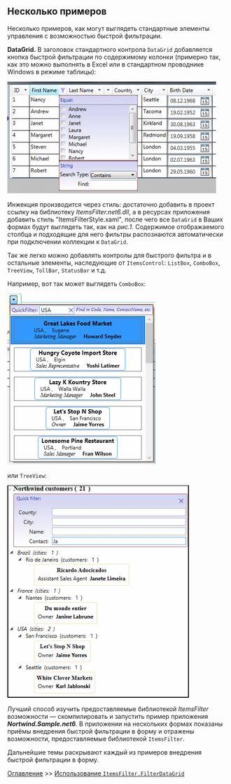 ﻿## Несколько примеров

Несколько примеров, как могут выглядеть стандартные элементы управления с возможностью быстрой фильтрации.


**DataGrid.**
В заголовок стандартного контрола `DataGrid` добавляется кнопка быстрой фильтрации по содержимому колонки 
(примерно так, как это можно выполнять в Excel или в стандартном проводнике Windows в режиме таблицы):

![DataGrid column filter](Picture/Pic1.gif "Рис.1")

Инжекция производится через стиль: достаточно добавить в проект ссылку на библиотеку *ItemsFilter.net6.dll*, 
а в ресурсах приложения добавить стиль "ItemsFilterStyle.xaml", после чего все `DataGrid` в Ваших формах 
будут выглядеть так, как на *рис.1*. Содержимое отображаемого столбца и подходящие для него фильтры 
распознаются автоматически при подключении коллекции к `DataGrid`.

Так же легко можно добавлять контролы для быстрого фильтра и в остальные элементы, 
наследующие от `ItemsControl`: `ListBox`, `ComboBox`, `TreeView`, `TollBar`, `StatusBar` и т.д.

Например, вот так может выглядеть `ComboBox`:

![ComboBox width quick filter](Picture/Pic2.gif "Рис.2")

или `TreeView`:

![TreeView width quick filter](Picture/Pic3.gif "Рис.3")

Лучший способ изучить предоставляемые библиотекой *ItemsFilter* возможности — 
скомпилировать и запустить пример приложения ***Nortwind.Sample.net6***. 
В приложении на нескольких формах показаны приёмы внедрения быстрой фильтрации в форму 
и отражены возможности, предоставляемые библиотекой `ItemsFilter`.

Дальнейшие темы раскрывают каждый из примеров внедрения быстрой фильтрации в форму.

[Оглавление](Readme.md) >>
[Использование `ItemsFilter.FilterDataGrid`](Examle1.EmployeesView.md "Использование готового элемента управления FilterDataGrid (EmployeesView)")

